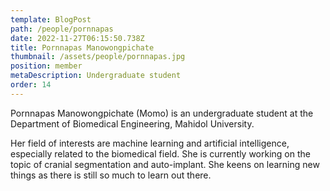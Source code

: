 ```yaml
---
template: BlogPost
path: /people/pornnapas
date: 2022-11-27T06:15:50.738Z
title: Pornnapas Manowongpichate
thumbnail: /assets/people/pornnapas.jpg
position: member
metaDescription: Undergraduate student
order: 14
---
```


Pornnapas Manowongpichate (Momo) is an undergraduate student at the Department of Biomedical Engineering, Mahidol University.

Her field of interests are machine learning and artificial intelligence, especially related to the biomedical field. She is currently working on the topic of cranial segmentation and auto-implant. She keens on learning new things as there is still so much to learn out there.
